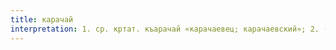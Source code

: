 ```yaml
---
title: карачай
interpretation: 1. ср. кртат. къарачай «карачаевец; карачаевский»; 2. (кара*;-чай); чай а)«речка, ручей, речушка»; б)«чай» (напиток)
---
```

